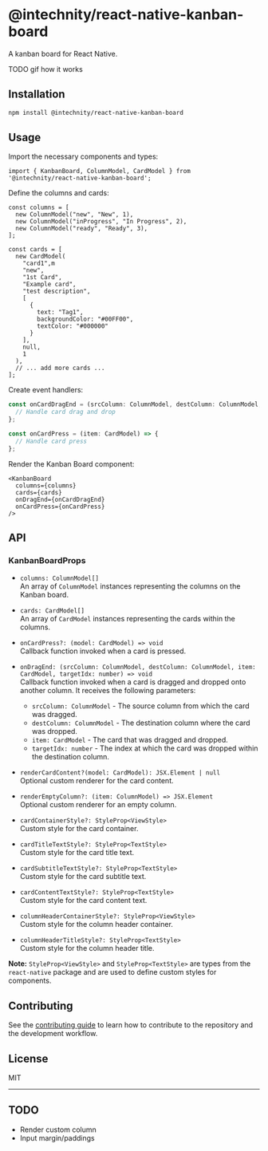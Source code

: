 # @intechnity/react-native-kanban-board

A kanban board for React Native.

TODO gif how it works

## Installation

```sh
npm install @intechnity/react-native-kanban-board
```

## Usage

Import the necessary components and types:

```tsx
import { KanbanBoard, ColumnModel, CardModel } from '@intechnity/react-native-kanban-board';
```

Define the columns and cards:

```tsx
const columns = [
  new ColumnModel("new", "New", 1),
  new ColumnModel("inProgress", "In Progress", 2),
  new ColumnModel("ready", "Ready", 3),
];

const cards = [
  new CardModel(
    "card1",m
    "new",
    "1st Card",
    "Example card",
    "test description",
    [
      {
        text: "Tag1",
        backgroundColor: "#00FF00",
        textColor: "#000000"
      }
    ],
    null,
    1
  ),
  // ... add more cards ...
];

```

Create event handlers:

```ts
const onCardDragEnd = (srcColumn: ColumnModel, destColumn: ColumnModel, item: CardModel, targetIdx: number) => {
  // Handle card drag and drop
};

const onCardPress = (item: CardModel) => {
  // Handle card press
};

```

Render the Kanban Board component:

```tsx
<KanbanBoard
  columns={columns}
  cards={cards}
  onDragEnd={onCardDragEnd}
  onCardPress={onCardPress}
/>

```

## API

### KanbanBoardProps

- `columns: ColumnModel[]`\
  An array of `ColumnModel` instances representing the columns on the Kanban board.

- `cards: CardModel[]`\
  An array of `CardModel` instances representing the cards within the columns.

- `onCardPress?: (model: CardModel) => void`\
  Callback function invoked when a card is pressed.

- `onDragEnd: (srcColumn: ColumnModel, destColumn: ColumnModel, item: CardModel, targetIdx: number) => void`\
  Callback function invoked when a card is dragged and dropped onto another column. It receives the following parameters:
  - `srcColumn: ColumnModel` - The source column from which the card was dragged.
  - `destColumn: ColumnModel` - The destination column where the card was dropped.
  - `item: CardModel` - The card that was dragged and dropped.
  - `targetIdx: number` - The index at which the card was dropped within the destination column.

- `renderCardContent?(model: CardModel): JSX.Element | null`\
  Optional custom renderer for the card content.

- `renderEmptyColumn?: (item: ColumnModel) => JSX.Element`\
  Optional custom renderer for an empty column.

- `cardContainerStyle?: StyleProp<ViewStyle>`\
  Custom style for the card container.

- `cardTitleTextStyle?: StyleProp<TextStyle>`\
  Custom style for the card title text.

- `cardSubtitleTextStyle?: StyleProp<TextStyle>`\
  Custom style for the card subtitle text.

- `cardContentTextStyle?: StyleProp<TextStyle>`\
  Custom style for the card content text.

- `columnHeaderContainerStyle?: StyleProp<ViewStyle>`\
  Custom style for the column header container.

- `columnHeaderTitleStyle?: StyleProp<TextStyle>`\
  Custom style for the column header title.


**Note:** `StyleProp<ViewStyle>` and `StyleProp<TextStyle>` are types from the `react-native` package and are used to define custom styles for components.


## Contributing

See the [contributing guide](CONTRIBUTING.md) to learn how to contribute to the repository and the development workflow.

## License

MIT

------

## TODO
- Render custom column
- Input margin/paddings
